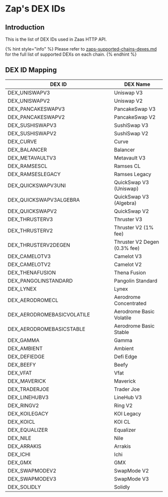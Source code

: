 # Zap's DEX IDs

## Introduction

This is the list of DEX IDs used in Zaas HTTP API.&#x20;

{% hint style="info" %}
Please refer to [zaps-supported-chains-dexes.md](zaps-supported-chains-dexes.md "mention") for the full list of supported DEXs on each chain.
{% endhint %}



## DEX ID Mapping

<table><thead><tr><th width="324.3333333333333">DEX ID</th><th>DEX Name</th></tr></thead><tbody><tr><td>DEX_UNISWAPV3</td><td>Uniswap V3</td></tr><tr><td>DEX_UNISWAPV2</td><td>Uniswap V2</td></tr><tr><td>DEX_PANCAKESWAPV3</td><td>PancakeSwap V3</td></tr><tr><td>DEX_PANCAKESWAPV2</td><td>PancakeSwap V2</td></tr><tr><td>DEX_SUSHISWAPV3</td><td>SushiSwap V3</td></tr><tr><td>DEX_SUSHISWAPV2</td><td>SushiSwap V2</td></tr><tr><td>DEX_CURVE</td><td>Curve</td></tr><tr><td>DEX_BALANCER</td><td>Balancer</td></tr><tr><td>DEX_METAVAULTV3</td><td>Metavault V3</td></tr><tr><td>DEX_RAMSESCL</td><td>Ramses CL </td></tr><tr><td>DEX_RAMSESLEGACY</td><td>Ramses Legacy</td></tr><tr><td>DEX_QUICKSWAPV3UNI</td><td>QuickSwap V3 (Uniswap)</td></tr><tr><td>DEX_QUICKSWAPV3ALGEBRA</td><td>QuickSwap V3 (Algebra)</td></tr><tr><td>DEX_QUICKSWAPV2</td><td>QuickSwap V2</td></tr><tr><td>DEX_THRUSTERV3</td><td>Thruster V3</td></tr><tr><td>DEX_THRUSTERV2</td><td>Thruster V2 (1% fee)</td></tr><tr><td>DEX_THRUSTERV2DEGEN</td><td>Thruster V2 Degen (0.3% fee)</td></tr><tr><td>DEX_CAMELOTV3</td><td>Camelot V3</td></tr><tr><td>DEX_CAMELOTV2</td><td>Camelot V2</td></tr><tr><td>DEX_THENAFUSION</td><td>Thena Fusion</td></tr><tr><td>DEX_PANGOLINSTANDARD</td><td>Pangolin Standard</td></tr><tr><td>DEX_LYNEX</td><td>Lynex</td></tr><tr><td>DEX_AERODROMECL</td><td>Aerodrome Concentrated</td></tr><tr><td>DEX_AERODROMEBASICVOLATILE</td><td>Aerodrome Basic Volatile</td></tr><tr><td>DEX_AERODROMEBASICSTABLE</td><td>Aerodrome Basic Stable</td></tr><tr><td>DEX_GAMMA</td><td>Gamma</td></tr><tr><td>DEX_AMBIENT</td><td>Ambient</td></tr><tr><td>DEX_DEFIEDGE</td><td>Defi Edge</td></tr><tr><td>DEX_BEEFY</td><td>Beefy</td></tr><tr><td>DEX_VFAT</td><td>Vfat</td></tr><tr><td>DEX_MAVERICK</td><td>Maverick</td></tr><tr><td>DEX_TRADERJOE</td><td>Trader Joe</td></tr><tr><td>DEX_LINEHUBV3</td><td>LineHub V3</td></tr><tr><td>DEX_RINGV2</td><td>Ring V2</td></tr><tr><td>DEX_KOILEGACY</td><td>KOI Legacy</td></tr><tr><td>DEX_KOICL</td><td>KOI CL</td></tr><tr><td>DEX_EQUALIZER</td><td>Equalizer</td></tr><tr><td>DEX_NILE</td><td>Nile</td></tr><tr><td>DEX_ARRAKIS</td><td>Arrakis</td></tr><tr><td>DEX_ICHI</td><td>Ichi</td></tr><tr><td>DEX_GMX</td><td>GMX</td></tr><tr><td>DEX_SWAPMODEV2</td><td>SwapMode V2</td></tr><tr><td>DEX_SWAPMODEV3</td><td>SwapMode V3</td></tr><tr><td>DEX_SOLIDLY</td><td>Solidly</td></tr></tbody></table>

